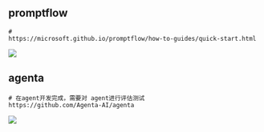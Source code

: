 ## promptflow

```
# 
https://microsoft.github.io/promptflow/how-to-guides/quick-start.html
```

![](https://obsidian-foveagge.oss-cn-beijing.aliyuncs.com/blog/mXY6wg.png)

## agenta

```
# 在agent开发完成，需要对 agent进行评估测试
https://github.com/Agenta-AI/agenta
```

![](https://obsidian-foveagge.oss-cn-beijing.aliyuncs.com/blog/JFNgyB.png)
